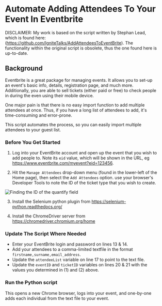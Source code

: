 # Automate Adding Attendees To Your Event In Eventbrite

DISCLAIMER: My work is based on the script written by Stephan Lead, which is found here: (https://github.com/IgniteTalks/AddAttendeesToEventBrite). The functionality within the original script is obsolete, thus the one found here is up-to-date.

## Background
Eventbrite is a great package for managing events. It allows you to set-up an event's basic info, details, registration page, and much more. Additionally, you are able to sell tickets (either paid or free) to check people in during the even using their mobile device.

One major pain is that there is no easy import function to add multiple attendees at once. Thus, if you have a long list of attendees to add, it's time-consuming and error-prone.

This script automates the process, so you can easily import multiple attendees to your guest list.

### Before You Get Started

1) Log into your EventBrite account and open up the event that you wish to add people to. Note its `eid` value, which will be shown in the URL, eg https://www.eventbrite.com/myevent?eid=123456.

2) Hit the `Manage Attendees` drop-down menu (found in the lower-left of the Home page), then select the `Add Attendees` option. use your browser's Developer Tools to note the ID of the ticket type that you wish to create.

![Finding the ID of the quantify field](https://i.imgur.com/isWfSJe.png)

3) Install the Selenium python plugin from https://selenium-python.readthedocs.org/

4) Install the ChromeDriver server from https://chromedriver.chromium.org/home

### Update The Script Where Needed

* Enter your EventBrite login and password on lines 13 & 14.
* Add your attendees to a comma-limited textfile in the format `firstname,surname,email_address`.
* Update the `attendeeList` variable on line 17 to point to the text file.
* Update the `eventID` and `ticketID` variables on lines 20 & 21 with the values you determined in (1) and (2) above.

### Run the Python script

This opens a new Chrome browser, logs into your event, and one-by-one adds each individual from the text file to your event. 
